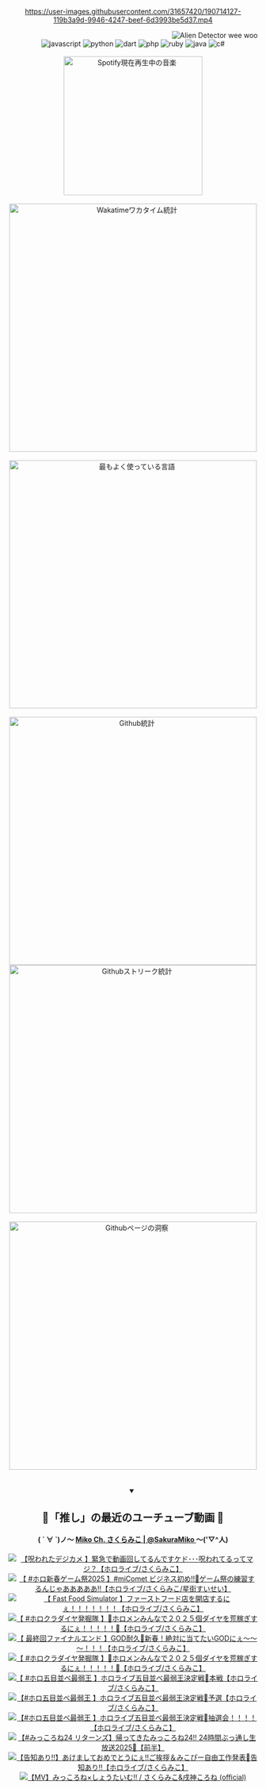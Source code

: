 <!-- START: HERO IMAGE GIF ////////// ////////// ////////// -->
<!-- <img src="@/../assets/img/gaming/ghost-of-tsushima.gif" width="100%"  alt="nellyXinwei's Hero Gif Image"/> -->
<!-- END: HERO IMAGE GIF ////////// ////////// ////////// -->

<div align="center" >  
  
<!-- START:ワンピース 第1015話「ルフィはRED ROCを使う」 -->
<https://user-images.githubusercontent.com/31657420/190714127-119b3a9d-9946-4247-beef-6d3993be5d37.mp4>
<!-- END:ワンピース 第1015話「ルフィはRED ROCを使う」 -->

<!-- START:VISITOR COUNTER -->
<div width="100%" align="right">
<img src="https://komarev.com/ghpvc/?username=nellyXinwei&label=🛸&color=grey&style=for-the-badge&labelcolor=ffffff" alt="Alien Detector wee woo"/>
</div>
<!-- END:VISITOR COUNTER -->

<!-- START: PROGRAMMING LANGUAGES -->
<!-- 色彩 Color Scheme:
#961E3A, #8A0D42, #5A0640, #4F265E, #2B355A, #3E759B, #CC4246,
#BB2649, #AD1052, #700750, #633075, #364270, #4E92C2, #FF5357
Sauce: https://www.webcreatorbox.com/inspiration/pantone-2023
-->

<img src="https://img.shields.io/badge/javascript%20-%23BB2649.svg?&style=for-the-badge&logo=javascript&logoColor=white&labelColor=961E3A" alt="javascript"/>
<img src="https://img.shields.io/badge/python%20-%23AD1052.svg?&style=for-the-badge&logo=python&logoColor=white&labelColor=8A0D42" alt="python" />
<img src="https://img.shields.io/badge/dart%20-%23700750.svg?&style=for-the-badge&logo=dart&logoColor=white&labelColor=5A0640" alt="dart"/>
<img src="https://img.shields.io/badge/php%20-%23633075.svg?&style=for-the-badge&logo=php&logoColor=white&labelColor=4F265E" alt="php"/>
<img src="https://img.shields.io/badge/ruby%20-%23364270.svg?&style=for-the-badge&logo=ruby&logoColor=white&labelColor=2B355A" alt="ruby"/>
<img src="https://img.shields.io/badge/java%20-%234E92C2.svg?&style=for-the-badge&logo=openjdk&logoColor=white&labelColor=3E759B" alt="java"/>
<img src="https://img.shields.io/badge/c%23-%23FF5357.svg?style=for-the-badge&logo=c-sharp&logoColor=white&labelColor=CC4246" alt="c#"/>  
<!-- END: PROGRAMMING LANGUAGES -->

<br>
<br>

<!-- START: MUSIC STATUS -->
  <!-- <a href="https://newojima-gsrs-20220114.vercel.app/api/now-playing?open">
    <img src="https://newojima-gsrs-20220114.vercel.app/api/now-playing" alt="Spotify現在再生中の音楽">
  </a> -->
  <img src="https://newojima-grss-20230114.vercel.app/api/spotify?border_color=transparent" alt="Spotify現在再生中の音楽" width="280px">
<!-- END: MUSIC STATUS -->

<br>
<br>

<!-- START: GITHUB STATUS -->
<!-- 色彩 Color Scheme:  #BB2649, #AD1052, #700750, #633075 -->
<img align="center" src="https://newojima-grs-20230109.vercel.app/api/wakatime?username=njtalba5127&layout=compact&langs_count=10&locale=ja&hide_title=false&title_color=fff&hide_border=true&text_color=fff&bg_color=BB2649,BB2649,633075,633075&hide=other,css,html,bash,xml,git%20config,makefile,properties,yaml,markdown,text,json,jsx" alt="Wakatimeワカタイム統計" width="500px"/>

<br>
<br>

<!-- 色彩 Color Scheme:  #633075, #364270, #4E92C2 -->
  <img align="center" src="https://newojima-grs-20230109.vercel.app/api/top-langs?username=njtalba5127&layout=compact&text_color=fff&icon_color=fff&hide_border=true&&locale=ja&hide_title=false&title_color=fff&include_all_commits=true&card_width=445&langs_count=11&hide=c%23,powershell,shaderlab,hlsl,makefile,jupyter%20notebook,python,html,css,shell,batchfile,less,liquid,hack,scss&bg_color=4F265E,633075,4E92C2" alt="最もよく使っている言語" width="500px"/>

<br>
<br>

<!-- 色彩 Color Scheme:  #4E92C2, #FF5357 -->
  <img align="center" src="https://newojima-grs-20230109.vercel.app/api?username=njtalba5127&rank_icon=github&show_icons=true&&locale=ja&title_color=fff&text_color=fff&icon_color=fff&hide_border=true&hide_title=false&count_private=true&include_all_commits=true&card_width=495&disable_animations=true&bg_color=4E92C2,4E92C2,FF5357" alt="Github統計" width="500px"/>

<br>

<img align="center" src="https://streak-stats.demolab.com?user=njtalba5127&theme=dark&hide_border=true&locale=ja&ring=BB2649&stroke=222222&background=151515&sideLabels=BB2649&currStreakLabel=ffffff&border=BB2649&fire=FF5357&currStreakNum=ffffff&sideNums=FF5357&dates=ffffff" alt="Githubストリーク統計" width="500px"/>

<br>
<br>

  <img align="center" width="500px" src="@/../assets/img/page-insights.svg" alt="Githubページの洞察"/>
  
</div>
<!-- END: GITHUB STATUS -->

<br>
<br>

<div align="center">
<details open>
  <summary>

  </summary>

  <h2 align="center">🌸「推し」の最近のユーチューブ動画 🌸</h2>
  <h4>
  ( ´ ∀ `)ノ～ 
  <a href="https://www.youtube.com/@SakuraMiko">Miko Ch. さくらみこ | @SakuraMiko
  </a>
   ～('▽^人)
  </h4>

  <!-- BEGIN YOUTUBE-CARDS -->
<a href="https://www.youtube.com/watch?v=FOk-T8rwouU"><img src="https://ytcards.demolab.com/?id=FOk-T8rwouU&title=%E3%80%90%E5%91%AA%E3%82%8F%E3%82%8C%E3%81%9F%E3%83%87%E3%82%B8%E3%82%AB%E3%83%A1+%E3%80%91%E7%B7%8A%E6%80%A5%E3%81%A7%E5%8B%95%E7%94%BB%E5%9B%9E%E3%81%97%E3%81%A6%E3%82%8B%E3%82%93%E3%81%A7%E3%81%99%E3%82%B1%E3%83%89%EF%BD%A5%EF%BD%A5%EF%BD%A5%E5%91%AA%E3%82%8F%E3%82%8C%E3%81%A6%E3%82%8B%E3%81%A3%E3%81%A6%E3%83%9E%E3%82%B8%EF%BC%9F%E3%80%90%E3%83%9B%E3%83%AD%E3%83%A9%E3%82%A4%E3%83%96%2F%E3%81%95%E3%81%8F%E3%82%89%E3%81%BF%E3%81%93%E3%80%91&lang=ja&timestamp=1736599883&background_color=%230d1117&title_color=%23ffffff&stats_color=%23dedede&max_title_lines=1&width=187&border_radius=5&duration=6095" alt="【呪われたデジカメ 】緊急で動画回してるんですケド･･･呪われてるってマジ？【ホロライブ/さくらみこ】" title="【呪われたデジカメ 】緊急で動画回してるんですケド･･･呪われてるってマジ？【ホロライブ/さくらみこ】"></a>
<a href="https://www.youtube.com/watch?v=HnVda5y3yN0"><img src="https://ytcards.demolab.com/?id=HnVda5y3yN0&title=%E3%80%90+%23%E3%83%9B%E3%83%AD%E6%96%B0%E6%98%A5%E3%82%B2%E3%83%BC%E3%83%A0%E7%A5%AD2025+%E3%80%91%23miComet+%E3%83%93%E3%82%B8%E3%83%8D%E3%82%B9%E5%88%9D%E3%82%81%E2%80%BC%F0%9F%8E%8D%E3%82%B2%E3%83%BC%E3%83%A0%E7%A5%AD%E3%81%AE%E7%B7%B4%E7%BF%92%E3%81%99%E3%82%8B%E3%82%93%E3%81%98%E3%82%83%E3%81%82%E3%81%82%E3%81%82%E3%81%82%E3%81%82%E2%80%BC%E3%80%90%E3%83%9B%E3%83%AD%E3%83%A9%E3%82%A4%E3%83%96%2F%E3%81%95%E3%81%8F%E3%82%89%E3%81%BF%E3%81%93%2F%E6%98%9F%E8%A1%97%E3%81%99%E3%81%84%E3%81%9B%E3%81%84%E3%80%91&lang=ja&timestamp=1736523200&background_color=%230d1117&title_color=%23ffffff&stats_color=%23dedede&max_title_lines=1&width=187&border_radius=5&duration=11666" alt="【 #ホロ新春ゲーム祭2025 】#miComet ビジネス初め‼🎍ゲーム祭の練習するんじゃあああああ‼【ホロライブ/さくらみこ/星街すいせい】" title="【 #ホロ新春ゲーム祭2025 】#miComet ビジネス初め‼🎍ゲーム祭の練習するんじゃあああああ‼【ホロライブ/さくらみこ/星街すいせい】"></a>
<a href="https://www.youtube.com/watch?v=YX1pfEzSY8A"><img src="https://ytcards.demolab.com/?id=YX1pfEzSY8A&title=%E3%80%90+Fast+Food+Simulator+%E3%80%91%E3%83%95%E3%82%A1%E3%83%BC%E3%82%B9%E3%83%88%E3%83%95%E3%83%BC%E3%83%89%E5%BA%97%E3%82%92%E9%96%8B%E5%BA%97%E3%81%99%E3%82%8B%E3%81%AB%E3%81%87%EF%BC%81%EF%BC%81%EF%BC%81%EF%BC%81%EF%BC%81%EF%BC%81%EF%BC%81%E3%80%90%E3%83%9B%E3%83%AD%E3%83%A9%E3%82%A4%E3%83%96%2F%E3%81%95%E3%81%8F%E3%82%89%E3%81%BF%E3%81%93%E3%80%91&lang=ja&timestamp=1736428755&background_color=%230d1117&title_color=%23ffffff&stats_color=%23dedede&max_title_lines=1&width=187&border_radius=5&duration=7486" alt="【 Fast Food Simulator 】ファーストフード店を開店するにぇ！！！！！！！【ホロライブ/さくらみこ】" title="【 Fast Food Simulator 】ファーストフード店を開店するにぇ！！！！！！！【ホロライブ/さくらみこ】"></a>
<a href="https://www.youtube.com/watch?v=4xRbzyHDTrA"><img src="https://ytcards.demolab.com/?id=4xRbzyHDTrA&title=%E3%80%90+%23%E3%83%9B%E3%83%AD%E3%82%AF%E3%83%A9%E3%83%80%E3%82%A4%E3%83%A4%E7%99%BA%E6%8E%98%E9%9A%8A+%E3%80%91%F0%9F%92%8E%E3%83%9B%E3%83%AD%E3%83%A1%E3%83%B3%E3%81%BF%E3%82%93%E3%81%AA%E3%81%A7%EF%BC%92%EF%BC%90%EF%BC%92%EF%BC%95%E5%80%8B%E3%83%80%E3%82%A4%E3%83%A4%E3%82%92%E8%8D%92%E7%A8%BC%E3%81%8E%E3%81%99%E3%82%8B%E3%81%AB%E3%81%87%EF%BC%81%EF%BC%81%EF%BC%81%EF%BC%81%EF%BC%81%F0%9F%92%8E%E3%80%90%E3%83%9B%E3%83%AD%E3%83%A9%E3%82%A4%E3%83%96%2F%E3%81%95%E3%81%8F%E3%82%89%E3%81%BF%E3%81%93%E3%80%91&lang=ja&timestamp=1736352656&background_color=%230d1117&title_color=%23ffffff&stats_color=%23dedede&max_title_lines=1&width=187&border_radius=5&duration=13268" alt="【 #ホロクラダイヤ発掘隊 】💎ホロメンみんなで２０２５個ダイヤを荒稼ぎするにぇ！！！！！💎【ホロライブ/さくらみこ】" title="【 #ホロクラダイヤ発掘隊 】💎ホロメンみんなで２０２５個ダイヤを荒稼ぎするにぇ！！！！！💎【ホロライブ/さくらみこ】"></a>
<a href="https://www.youtube.com/watch?v=h38Fnb6KuC0"><img src="https://ytcards.demolab.com/?id=h38Fnb6KuC0&title=%E3%80%90+%E6%9C%80%E7%B5%82%E5%9B%9E%E3%83%95%E3%82%A1%E3%82%A4%E3%83%8A%E3%83%AB%E3%82%A8%E3%83%B3%E3%83%89+%E3%80%91GOD%E8%80%90%E4%B9%85%F0%9F%8E%B0%E6%96%B0%E6%98%A5%EF%BC%81%E7%B5%B6%E5%AF%BE%E3%81%AB%E5%BD%93%E3%81%A6%E3%81%9F%E3%81%84GOD%E3%81%AB%E3%81%87%EF%BD%9E%EF%BD%9E%EF%BD%9E%EF%BC%81%EF%BC%81%EF%BC%81%E3%80%90%E3%83%9B%E3%83%AD%E3%83%A9%E3%82%A4%E3%83%96%2F%E3%81%95%E3%81%8F%E3%82%89%E3%81%BF%E3%81%93%E3%80%91&lang=ja&timestamp=1736338581&background_color=%230d1117&title_color=%23ffffff&stats_color=%23dedede&max_title_lines=1&width=187&border_radius=5&duration=7299" alt="【 最終回ファイナルエンド 】GOD耐久🎰新春！絶対に当てたいGODにぇ～～～！！！【ホロライブ/さくらみこ】" title="【 最終回ファイナルエンド 】GOD耐久🎰新春！絶対に当てたいGODにぇ～～～！！！【ホロライブ/さくらみこ】"></a>
<a href="https://www.youtube.com/watch?v=YvR18f335Fg"><img src="https://ytcards.demolab.com/?id=YvR18f335Fg&title=%E3%80%90+%23%E3%83%9B%E3%83%AD%E3%82%AF%E3%83%A9%E3%83%80%E3%82%A4%E3%83%A4%E7%99%BA%E6%8E%98%E9%9A%8A+%E3%80%91%F0%9F%92%8E%E3%83%9B%E3%83%AD%E3%83%A1%E3%83%B3%E3%81%BF%E3%82%93%E3%81%AA%E3%81%A7%EF%BC%92%EF%BC%90%EF%BC%92%EF%BC%95%E5%80%8B%E3%83%80%E3%82%A4%E3%83%A4%E3%82%92%E8%8D%92%E7%A8%BC%E3%81%8E%E3%81%99%E3%82%8B%E3%81%AB%E3%81%87%EF%BC%81%EF%BC%81%EF%BC%81%EF%BC%81%EF%BC%81%F0%9F%92%8E%E3%80%90%E3%83%9B%E3%83%AD%E3%83%A9%E3%82%A4%E3%83%96%2F%E3%81%95%E3%81%8F%E3%82%89%E3%81%BF%E3%81%93%E3%80%91&lang=ja&timestamp=1736179260&background_color=%230d1117&title_color=%23ffffff&stats_color=%23dedede&max_title_lines=1&width=187&border_radius=5&duration=16996" alt="【 #ホロクラダイヤ発掘隊 】💎ホロメンみんなで２０２５個ダイヤを荒稼ぎするにぇ！！！！！💎【ホロライブ/さくらみこ】" title="【 #ホロクラダイヤ発掘隊 】💎ホロメンみんなで２０２５個ダイヤを荒稼ぎするにぇ！！！！！💎【ホロライブ/さくらみこ】"></a>
<a href="https://www.youtube.com/watch?v=2aOA-Y6B1zU"><img src="https://ytcards.demolab.com/?id=2aOA-Y6B1zU&title=%E3%80%90+%23%E3%83%9B%E3%83%AD%E4%BA%94%E7%9B%AE%E4%B8%A6%E3%81%B9%E6%9C%80%E5%BC%B1%E7%8E%8B+%E3%80%91%E3%83%9B%E3%83%AD%E3%83%A9%E3%82%A4%E3%83%96%E4%BA%94%E7%9B%AE%E4%B8%A6%E3%81%B9%E6%9C%80%E5%BC%B1%E7%8E%8B%E6%B1%BA%E5%AE%9A%E6%88%A6%F0%9F%8E%8D%E6%9C%AC%E6%88%A6%E3%80%90%E3%83%9B%E3%83%AD%E3%83%A9%E3%82%A4%E3%83%96%2F%E3%81%95%E3%81%8F%E3%82%89%E3%81%BF%E3%81%93%E3%80%91&lang=ja&timestamp=1736084654&background_color=%230d1117&title_color=%23ffffff&stats_color=%23dedede&max_title_lines=1&width=187&border_radius=5&duration=5755" alt="【 #ホロ五目並べ最弱王 】ホロライブ五目並べ最弱王決定戦🎍本戦【ホロライブ/さくらみこ】" title="【 #ホロ五目並べ最弱王 】ホロライブ五目並べ最弱王決定戦🎍本戦【ホロライブ/さくらみこ】"></a>
<a href="https://www.youtube.com/watch?v=a08PClSQWMs"><img src="https://ytcards.demolab.com/?id=a08PClSQWMs&title=%E3%80%90%23%E3%83%9B%E3%83%AD%E4%BA%94%E7%9B%AE%E4%B8%A6%E3%81%B9%E6%9C%80%E5%BC%B1%E7%8E%8B+%E3%80%91%E3%83%9B%E3%83%AD%E3%83%A9%E3%82%A4%E3%83%96%E4%BA%94%E7%9B%AE%E4%B8%A6%E3%81%B9%E6%9C%80%E5%BC%B1%E7%8E%8B%E6%B1%BA%E5%AE%9A%E6%88%A6%F0%9F%8E%8D%E4%BA%88%E9%81%B8%E3%80%90%E3%83%9B%E3%83%AD%E3%83%A9%E3%82%A4%E3%83%96%2F%E3%81%95%E3%81%8F%E3%82%89%E3%81%BF%E3%81%93%E3%80%91&lang=ja&timestamp=1736068959&background_color=%230d1117&title_color=%23ffffff&stats_color=%23dedede&max_title_lines=1&width=187&border_radius=5&duration=11191" alt="【#ホロ五目並べ最弱王 】ホロライブ五目並べ最弱王決定戦🎍予選【ホロライブ/さくらみこ】" title="【#ホロ五目並べ最弱王 】ホロライブ五目並べ最弱王決定戦🎍予選【ホロライブ/さくらみこ】"></a>
<a href="https://www.youtube.com/watch?v=FzOkSyYnTCA"><img src="https://ytcards.demolab.com/?id=FzOkSyYnTCA&title=%E3%80%90%23%E3%83%9B%E3%83%AD%E4%BA%94%E7%9B%AE%E4%B8%A6%E3%81%B9%E6%9C%80%E5%BC%B1%E7%8E%8B+%E3%80%91%E3%83%9B%E3%83%AD%E3%83%A9%E3%82%A4%E3%83%96%E4%BA%94%E7%9B%AE%E4%B8%A6%E3%81%B9%E6%9C%80%E5%BC%B1%E7%8E%8B%E6%B1%BA%E5%AE%9A%E6%88%A6%F0%9F%8E%8D%E6%8A%BD%E9%81%B8%E4%BC%9A%EF%BC%81%EF%BC%81%EF%BC%81%EF%BC%81%E3%80%90%E3%83%9B%E3%83%AD%E3%83%A9%E3%82%A4%E3%83%96%2F%E3%81%95%E3%81%8F%E3%82%89%E3%81%BF%E3%81%93%E3%80%91&lang=ja&timestamp=1735999782&background_color=%230d1117&title_color=%23ffffff&stats_color=%23dedede&max_title_lines=1&width=187&border_radius=5&duration=9966" alt="【#ホロ五目並べ最弱王 】ホロライブ五目並べ最弱王決定戦🎍抽選会！！！！【ホロライブ/さくらみこ】" title="【#ホロ五目並べ最弱王 】ホロライブ五目並べ最弱王決定戦🎍抽選会！！！！【ホロライブ/さくらみこ】"></a>
<a href="https://www.youtube.com/watch?v=E_MsO2AzNWE"><img src="https://ytcards.demolab.com/?id=E_MsO2AzNWE&title=%E3%80%90%23%E3%81%BF%E3%81%A3%E3%81%93%E3%82%8D%E3%81%AD24+%E3%83%AA%E3%82%BF%E3%83%BC%E3%83%B3%E3%82%BA%E3%80%91%E5%B8%B0%E3%81%A3%E3%81%A6%E3%81%8D%E3%81%9F%E3%81%BF%E3%81%A3%E3%81%93%E3%82%8D%E3%81%AD24%21%21+24%E6%99%82%E9%96%93%E3%81%B6%E3%81%A3%E9%80%9A%E3%81%97%E7%94%9F%E6%94%BE%E9%80%812025%F0%9F%8E%8D%E3%80%90%E5%89%8D%E5%8D%8A%E3%80%91&lang=ja&timestamp=1735856742&background_color=%230d1117&title_color=%23ffffff&stats_color=%23dedede&max_title_lines=1&width=187&border_radius=5&duration=42612" alt="【#みっころね24 リターンズ】帰ってきたみっころね24!! 24時間ぶっ通し生放送2025🎍【前半】" title="【#みっころね24 リターンズ】帰ってきたみっころね24!! 24時間ぶっ通し生放送2025🎍【前半】"></a>
<a href="https://www.youtube.com/watch?v=S-FIuBHFhbU"><img src="https://ytcards.demolab.com/?id=S-FIuBHFhbU&title=%E3%80%90%E5%91%8A%E7%9F%A5%E3%81%82%E3%82%8A%E2%80%BC%E3%80%91%E3%81%82%E3%81%91%E3%81%BE%E3%81%97%E3%81%A6%E3%81%8A%E3%82%81%E3%81%A7%E3%81%A8%E3%81%86%E3%81%AB%E3%81%87%E2%80%BC%E3%81%94%E6%8C%A8%E6%8B%B6%EF%BC%86%E3%81%BF%E3%81%93%E3%81%B4%E3%83%BC%E8%87%AA%E7%94%B1%E5%B7%A5%E4%BD%9C%E7%99%BA%E8%A1%A8%F0%9F%8C%B8%E5%91%8A%E7%9F%A5%E3%81%82%E3%82%8A%E2%80%BC%E3%80%90%E3%83%9B%E3%83%AD%E3%83%A9%E3%82%A4%E3%83%96%2F%E3%81%95%E3%81%8F%E3%82%89%E3%81%BF%E3%81%93%E3%80%91&lang=ja&timestamp=1735746356&background_color=%230d1117&title_color=%23ffffff&stats_color=%23dedede&max_title_lines=1&width=187&border_radius=5&duration=9087" alt="【告知あり‼】あけましておめでとうにぇ‼ご挨拶＆みこぴー自由工作発表🌸告知あり‼【ホロライブ/さくらみこ】" title="【告知あり‼】あけましておめでとうにぇ‼ご挨拶＆みこぴー自由工作発表🌸告知あり‼【ホロライブ/さくらみこ】"></a>
<a href="https://www.youtube.com/watch?v=5OtgLEKKC_Y"><img src="https://ytcards.demolab.com/?id=5OtgLEKKC_Y&title=%E3%80%90MV%E3%80%91%E3%81%BF%E3%81%A3%E3%81%93%E3%82%8D%E3%81%AD%C3%97%E3%81%97%E3%82%87%E3%81%86%E3%81%9F%E3%81%84%E3%82%80%21%21+%2F+%E3%81%95%E3%81%8F%E3%82%89%E3%81%BF%E3%81%93%26%E6%88%8C%E7%A5%9E%E3%81%93%E3%82%8D%E3%81%AD+%28official%29&lang=ja&timestamp=1735732806&background_color=%230d1117&title_color=%23ffffff&stats_color=%23dedede&max_title_lines=1&width=187&border_radius=5&duration=299" alt="【MV】みっころね×しょうたいむ!! / さくらみこ&戌神ころね (official)" title="【MV】みっころね×しょうたいむ!! / さくらみこ&戌神ころね (official)"></a>
<!-- END YOUTUBE-CARDS -->

</div>
  
</details>
